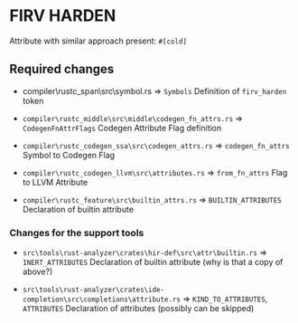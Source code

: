 # FIRV HARDEN

Attribute with similar approach present: `#[cold]`

## Required changes
* compiler\rustc_span\src\symbol.rs => `Symbols`
    Definition of `firv_harden` token

* `compiler\rustc_middle\src\middle\codegen_fn_attrs.rs` => `CodegenFnAttrFlags`
    Codegen Attribute Flag definition

* `compiler\rustc_codegen_ssa\src\codegen_attrs.rs` => `codegen_fn_attrs`
    Symbol to Codegen Flag

* `compiler\rustc_codegen_llvm\src\attributes.rs` => `from_fn_attrs`
    Flag to LLVM Attribute

* `compiler\rustc_feature\src\builtin_attrs.rs` => `BUILTIN_ATTRIBUTES`
    Declaration of builtin attribute

### Changes for the support tools

* `src\tools\rust-analyzer\crates\hir-def\src\attr\builtin.rs` => `INERT_ATTRIBUTES`
    Declaration of builtin attribute (why is that a copy of above?)

* `src\tools\rust-analyzer\crates\ide-completion\src\completions\attribute.rs` => `KIND_TO_ATTRIBUTES`, `ATTRIBUTES`
    Declaration of attributes (possibly can be skipped)
